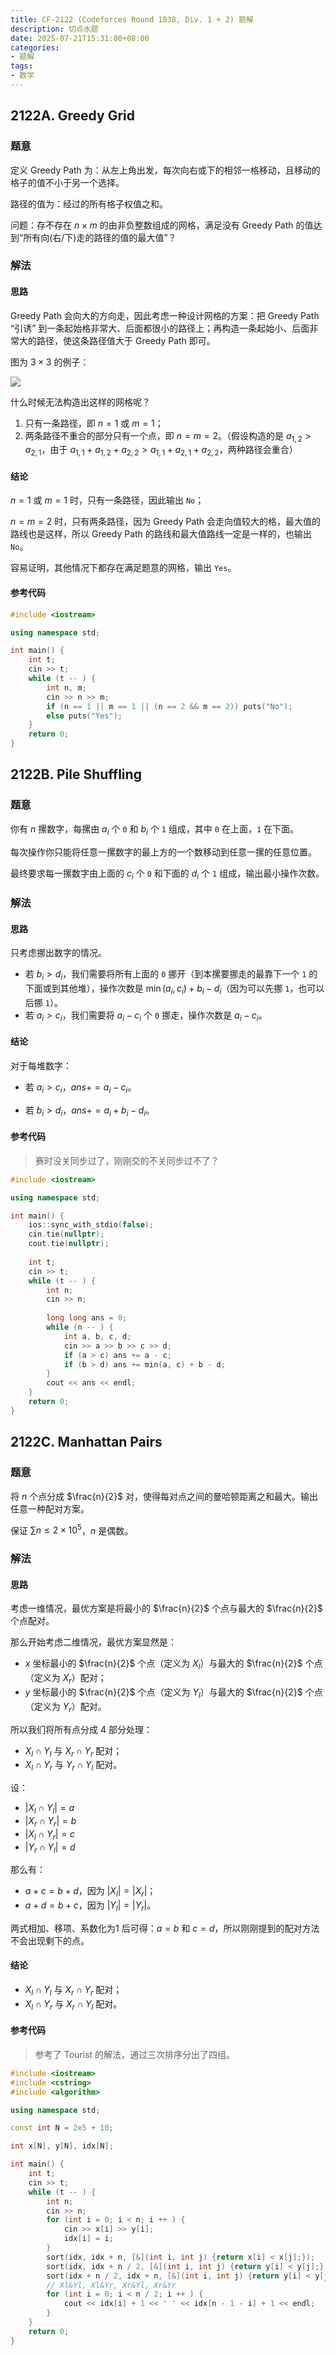 ```yaml
---
title: CF-2122 (Codeforces Round 1038, Div. 1 + 2) 题解
description: 切点水题
date: 2025-07-21T15:31:00+08:00
categories:
- 题解
tags:
- 数学
---
```


## 2122A. Greedy Grid

### 题意

定义 Greedy Path 为：从左上角出发，每次向右或下的相邻一格移动，且移动的格子的值不小于另一个选择。

路径的值为：经过的所有格子权值之和。

问题：存不存在 $n \times m$ 的由非负整数组成的网格，满足没有 Greedy Path 的值达到“所有向(右/下)走的路径的值的最大值”？

### 解法

#### 思路

Greedy Path 会向大的方向走，因此考虑一种设计网格的方案：把 Greedy Path “引诱” 到一条起始格非常大、后面都很小的路径上；再构造一条起始小、后面非常大的路径，使这条路径值大于 Greedy Path 即可。

图为 $3 \times 3$ 的例子：

![](/post/assets/sol003-CF-2122-A-1.png)

什么时候无法构造出这样的网格呢？

1. 只有一条路径，即 $n = 1$ 或 $m = 1$；
2. 两条路径不重合的部分只有一个点，即 $n = m = 2$。（假设构造的是 $a_{1, 2} > a_{2, 1}$，由于 $a_{1, 1} + a_{1, 2} + a_{2, 2} > a_{1, 1} + a_{2, 1} + a_{2, 2}$，两种路径会重合）

#### 结论

$n = 1$ 或 $m = 1$ 时，只有一条路径，因此输出 `No`；

$n = m = 2$ 时，只有两条路径，因为 Greedy Path 会走向值较大的格，最大值的路线也是这样，所以 Greedy Path 的路线和最大值路线一定是一样的，也输出 `No`。

容易证明，其他情况下都存在满足题意的网格，输出 `Yes`。

#### 参考代码

```cpp
#include <iostream>

using namespace std;

int main() {
	int t;
	cin >> t;
	while (t -- ) {
		int n, m;
		cin >> n >> m;
		if (n == 1 || m == 1 || (n == 2 && m == 2)) puts("No");
		else puts("Yes");
	}
	return 0;
}
```

## 2122B. Pile Shuffling

### 题意

你有 $n$ 摞数字，每摞由 $a_i$ 个 `0` 和 $b_i$ 个 `1` 组成，其中 `0` 在上面，`1` 在下面。

每次操作你只能将任意一摞数字的最上方的一个数移动到任意一摞的任意位置。

最终要求每一摞数字由上面的 $c_i$ 个 `0` 和下面的 $d_i$ 个 `1` 组成，输出最小操作次数。

### 解法

#### 思路

只考虑挪出数字的情况。

- 若 $b_i > d_i$，我们需要将所有上面的 `0` 挪开（到本摞要挪走的最靠下一个 `1` 的下面或到其他堆），操作次数是 $\min(a_i, c_i) + b_i - d_i$（因为可以先挪 `1`，也可以后挪 `1`）。
- 若 $a_i > c_i$，我们需要将 $a_i - c_i$ 个 `0` 挪走，操作次数是 $a_i - c_i$。

#### 结论

对于每堆数字：

- 若 $a_i > c_i$，$ans += a_i - c_i$。

- 若 $b_i > d_i$，$ans += a_i + b_i - d_i$。

#### 参考代码

> 赛时没关同步过了，刚刚交的不关同步过不了？

```cpp
#include <iostream>

using namespace std;

int main() {
	ios::sync_with_stdio(false);
	cin.tie(nullptr);
	cout.tie(nullptr);
	
	int t;
	cin >> t;
	while (t -- ) {
		int n;
		cin >> n;
		
		long long ans = 0;
		while (n -- ) {
			int a, b, c, d;
			cin >> a >> b >> c >> d;
			if (a > c) ans += a - c;
			if (b > d) ans += min(a, c) + b - d;
		}
		cout << ans << endl;
	}
	return 0;
}
```

## 2122C. Manhattan Pairs

### 题意

将 $n$ 个点分成 $\frac{n}{2}$ 对，使得每对点之间的曼哈顿距离之和最大。输出任意一种配对方案。

保证 $\sum{n} \leq 2 \times 10^5$，$n$ 是偶数。

### 解法

#### 思路

考虑一维情况，最优方案是将最小的 $\frac{n}{2}$ 个点与最大的 $\frac{n}{2}$ 个点配对。

那么开始考虑二维情况，最优方案显然是：

- $x$ 坐标最小的 $\frac{n}{2}$ 个点（定义为 $X_l$）与最大的 $\frac{n}{2}$ 个点（定义为 $X_r$）配对；
- $y$ 坐标最小的 $\frac{n}{2}$ 个点（定义为 $Y_l$）与最大的 $\frac{n}{2}$ 个点（定义为 $Y_r$）配对。

所以我们将所有点分成 $4$ 部分处理：

- $X_l \cap Y_l$ 与 $X_r \cap Y_r$ 配对；
- $X_l \cap Y_r$ 与 $Y_r \cap Y_l$ 配对。

设：

- $|X_l \cap Y_l| = a$
- $|X_r \cap Y_r| = b$
- $|X_l \cap Y_r| = c$
- $|Y_r \cap Y_l| = d$

那么有：

- $a + c = b + d$，因为 $|X_l| = |X_r|$；
- $a + d = b + c$，因为 $|Y_l| = |Y_r|$。

两式相加、移项、系数化为1 后可得：$a = b$ 和 $c = d$，所以刚刚提到的配对方法不会出现剩下的点。

#### 结论

- $X_l \cap Y_l$ 与 $X_r \cap Y_r$ 配对；
- $X_l \cap Y_r$ 与 $X_r \cap Y_l$ 配对。

#### 参考代码

> 参考了 Tourist 的解法，通过三次排序分出了四组。

```cpp
#include <iostream>
#include <cstring>
#include <algorithm>

using namespace std;

const int N = 2e5 + 10;

int x[N], y[N], idx[N];

int main() {
	int t;
	cin >> t;
	while (t -- ) {
		int n;
		cin >> n;
		for (int i = 0; i < n; i ++ ) {
			cin >> x[i] >> y[i];
			idx[i] = i;
		}
		sort(idx, idx + n, [&](int i, int j) {return x[i] < x[j];});
		sort(idx, idx + n / 2, [&](int i, int j) {return y[i] < y[j];});
		sort(idx + n / 2, idx + n, [&](int i, int j) {return y[i] < y[j];});
		// Xl&Yl, Xl&Yr, Xr&Yl, Xr&Yr
		for (int i = 0; i < n / 2; i ++ ) {
			cout << idx[i] + 1 << ' ' << idx[n - 1 - i] + 1 << endl;
		}
	}
	return 0;
}
```

